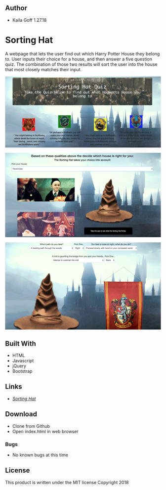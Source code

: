 ## Author
  * Kaila Goff 1.27.18

# Sorting Hat

A webpage that lets the user find out which Harry Potter House they belong to. User inputs their choice for a house, and then answer a five question quiz. The combination of those two results will sort the user into the house that most closely matches their input.

<kbd><img src="img/screenshot.png" alt=""></kbd>

<kbd><img src="img/screenshot1.png" alt=""></kbd>

<kbd><img src="img/screenshot2.png" alt=""></kbd>

## Built With
  * HTML
  * Javascript
  * jQuery
  * Bootstrap

## Links
  * _<a href="https://kailagoff.github.io/sorting-hat/">Sorting Hat</a>_

## Download
  * Clone from Github
  * Open index.html in web browser

### Bugs
  * No known bugs at this time

## License
This product is written under the MIT license
Copyright 2018
